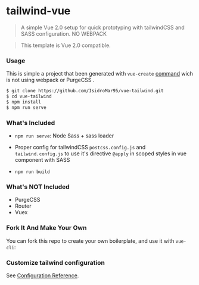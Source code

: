 # tailwind-vue
> A simple Vue 2.0 setup for quick prototyping with tailwindCSS and SASS configuration. NO WEBPACK

> This template is Vue 2.0 compatible.

### Usage
This is simple a project that been generated with `vue-create` [command](https://cli.vuejs.org/guide/creating-a-project.html)  wich is not using webpack or PurgeCSS  .

``` bash
$ git clone https://github.com/IsidroMar95/vue-tailwind.git
$ cd vue-tailwind
$ npm install
$ npm run serve
```

### What's Included

- `npm run serve`: Node Sass + sass loader
- Proper config for tailwindCSS `postcss.config.js` and `tailwind.config.js` to use it's directive `@apply` in scoped styles in vue component with SASS

- `npm run build`


### What's NOT Included

- PurgeCSS
- Router
- Vuex


### Fork It And Make Your Own

You can fork this repo to create your own boilerplate, and use it with `vue-cli`:


### Customize tailwind configuration
See [Configuration Reference](https://tailwindcss.com/docs/configuration/#theme).
